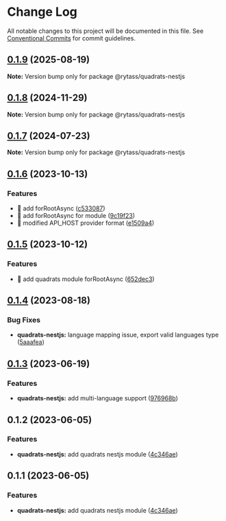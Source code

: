 # Change Log

All notable changes to this project will be documented in this file.
See [Conventional Commits](https://conventionalcommits.org) for commit guidelines.

## [0.1.9](https://github.com/Rytass/Utils/compare/@rytass/quadrats-nestjs@0.1.8...@rytass/quadrats-nestjs@0.1.9) (2025-08-19)

**Note:** Version bump only for package @rytass/quadrats-nestjs

## [0.1.8](https://github.com/Rytass/Utils/compare/@rytass/quadrats-nestjs@0.1.7...@rytass/quadrats-nestjs@0.1.8) (2024-11-29)

**Note:** Version bump only for package @rytass/quadrats-nestjs

## [0.1.7](https://github.com/Rytass/Utils/compare/@rytass/quadrats-nestjs@0.1.6...@rytass/quadrats-nestjs@0.1.7) (2024-07-23)

**Note:** Version bump only for package @rytass/quadrats-nestjs

## [0.1.6](https://github.com/Rytass/Utils/compare/@rytass/quadrats-nestjs@0.1.5...@rytass/quadrats-nestjs@0.1.6) (2023-10-13)

### Features

- 🎸 add forRootAsync ([c533087](https://github.com/Rytass/Utils/commit/c533087aac1674e7fe72d3dbd86cda14cc5648e3))
- 🎸 add forRootAsync for module ([9c19f23](https://github.com/Rytass/Utils/commit/9c19f23582afe3f8f31648cd0390e27c3d7f308a))
- 🎸 modified API_HOST provider format ([e1509a4](https://github.com/Rytass/Utils/commit/e1509a4019f10a6665072bacd94cc8ac30d809ef))

## [0.1.5](https://github.com/Rytass/Utils/compare/@rytass/quadrats-nestjs@0.1.4...@rytass/quadrats-nestjs@0.1.5) (2023-10-12)

### Features

- 🎸 add quadrats module forRootAsync ([652dec3](https://github.com/Rytass/Utils/commit/652dec398fdf8acd6e0ee9426dd16bc2249c3c88))

## [0.1.4](https://github.com/Rytass/Utils/compare/@rytass/quadrats-nestjs@0.1.3...@rytass/quadrats-nestjs@0.1.4) (2023-08-18)

### Bug Fixes

- **quadrats-nestjs:** language mapping issue, export valid languages type ([5aaafea](https://github.com/Rytass/Utils/commit/5aaafea010d3b63935a2d14319cb4bd7328f4b58))

## [0.1.3](https://github.com/Rytass/Utils/compare/@rytass/quadrats-nestjs@0.1.2...@rytass/quadrats-nestjs@0.1.3) (2023-06-19)

### Features

- **quadrats-nestjs:** add multi-language support ([976968b](https://github.com/Rytass/Utils/commit/976968bf60446dd32d785aa7a43c9171e6acac5d))

## 0.1.2 (2023-06-05)

### Features

- **quadrats-nestjs:** add quadrats nestjs module ([4c346ae](https://github.com/Rytass/Utils/commit/4c346aedd46834590c37d824395bbbad71268e4c))

## 0.1.1 (2023-06-05)

### Features

- **quadrats-nestjs:** add quadrats nestjs module ([4c346ae](https://github.com/Rytass/Utils/commit/4c346aedd46834590c37d824395bbbad71268e4c))
